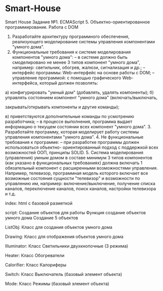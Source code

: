 # Smart-House
Smart House
Задание №1. ECMAScript 5. Объектно-ориентированное программирование.
Работа с DOM
1. Разработайте архитектуру программного обеспечения, реализующего
моделирование системы управления компонентами &quot;умного дома&quot;.
2. Функциональные требования к системе моделирования компонентов &quot;умного
дома&quot;:
– в системе должно быть смоделировано не менее 3 типов компонент &quot;умного
дома&quot;, например: светильник, обогрев, жалюзи, сигнализация и др.;
– интерфейс программы: Web-интерфейс на основе работы с DOM;
– управление программой: с помощью графического Web-интерфейса, который
должен позволять:

а) конфигурировать &quot;умный дом&quot; (добавлять, удалять компоненты);
б) управлять состоянием компонент &quot;умного дома&quot; (включать/выключать,

закрывать/открывать компоненты и другие команды);

в) приветствуются дополнительные команды по усмотрению разработчика;
– в процессе выполнения, программа выдает информацию о текущем состоянии
всех компонент &quot;умного дома&quot;.
3. Разработайте программу, которая моделирует работу системы управления
компонентами &quot;умного дома&quot;.
4. Не функциональные требования к программе:
– при разработке программы должен использоваться объектно-
ориентированный подход с поддержкой всех возможностей ООП, принципы SOLID.
5. Система моделирования (управления) умным домом в составе минимум 3
типов компонентов (как указано в функциональных требованиях) должна включать
1 обязательный компонент с расширенными возможностями управления.
Например, телевизор, программная модель которого включает все возможные
состояния сущности &quot;телевизор&quot; и возможности по управлению им, например:
включение/выключение, получение списка каналов, переключение каналов, поиск
каналов, настройки телевизора и т.д.


index: 
  html  с базовой разметкой

script: 
  Создание объектов для работы 
  Функция создание объектов умного дома
  Создание 5 объектов

ListObj: 
  Класс для создания объектов умного дома

Drawing: 
  Класс для отображения объектов умного дома

Illuminator: 
  Класс Светильники двухкнопочные (3 режима)

Heater: 
  Класс Обогреватели

Сalorifier: 
  Класс Калориферы

Switch: 
  Класс Выключатель (базовый элемент объекта)

Mode: 
  Класс Режимы (базовый элемент объекта)
